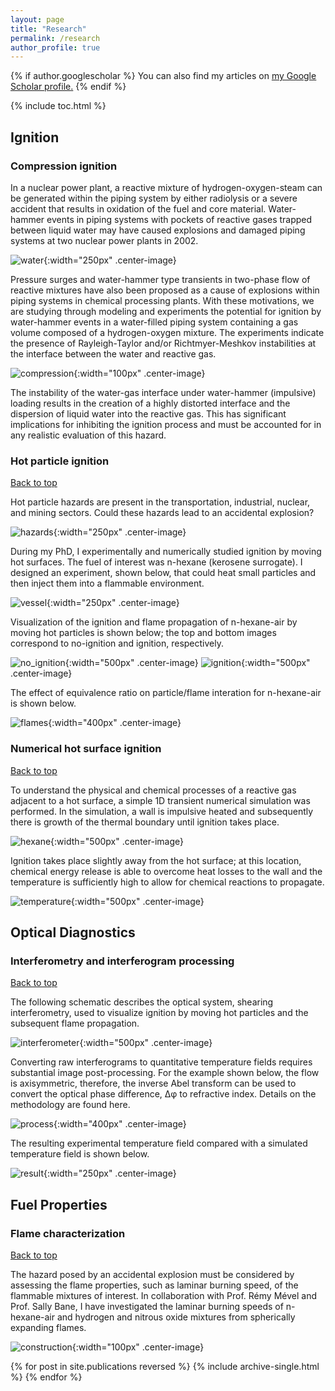 ```yaml
---
layout: page
title: "Research"
permalink: /research
author_profile: true
---
```

<a name="top"></a>

{% if author.googlescholar %}
  You can also find my articles on <u><a href="{{author.googlescholar}}">my Google Scholar profile</a>.</u>
{% endif %}

{% include toc.html %}

## Ignition

### Compression ignition

In a nuclear power plant, a reactive mixture of hydrogen-oxygen-steam can be generated within the piping system by either radiolysis or a severe accident that results in oxidation of the fuel and core material. Water-hammer events in piping systems with pockets of reactive gases trapped between liquid water may have caused explosions and damaged piping systems at two nuclear power plants in 2002.

![water](/assets/waterhammer.png){:width="250px" .center-image} 

Pressure surges and water-hammer type transients in two-phase flow of reactive mixtures have also been proposed as a cause of explosions within piping systems in chemical processing plants. With these motivations, we are studying through modeling and experiments the potential for ignition by water-hammer events in a water-filled piping system containing a gas volume composed of a hydrogen-oxygen mixture. The experiments indicate the presence of Rayleigh-Taylor and/or Richtmyer-Meshkov instabilities at the interface between the water and reactive gas.

![compression](/assets/compression.gif){:width="100px" .center-image} 

The instability of the water-gas interface under water-hammer (impulsive) loading results in the creation of a highly distorted interface and the dispersion of liquid water into the reactive gas. This has significant implications for inhibiting the ignition process and must be accounted for in any realistic evaluation of this hazard.

### Hot particle ignition
<a href="#top">Back to top</a>

Hot particle hazards are present in the transportation, industrial, nuclear, and mining sectors. Could these hazards lead to an accidental explosion?

![hazards](/assets/hazards.png){:width="250px" .center-image}

During my PhD, I experimentally and numerically studied ignition by moving hot surfaces. The fuel of interest was n-hexane (kerosene surrogate). I designed an experiment, shown below, that could heat small particles and then inject them into a flammable environment.

![vessel](/assets/experiment.png){:width="250px" .center-image}

Visualization of the ignition and flame propagation of n-hexane-air by moving hot particles is shown below; the top and bottom images correspond to no-ignition and ignition, respectively.

![no_ignition](/assets/Interferograms_shot17.png){:width="500px" .center-image} ![ignition](/assets/Interferograms_shot18.png){:width="500px" .center-image}

The effect of equivalence ratio on particle/flame interation for n-hexane-air is shown below.

![flames](/assets/flames.png){:width="400px" .center-image}

### Numerical hot surface ignition
<a href="#top">Back to top</a>

To understand the physical and chemical processes of a reactive gas adjacent to a hot surface, a simple 1D transient numerical simulation was performed. In the simulation, a wall is impulsive heated and subsequently there is growth of the thermal boundary until ignition takes place.

![hexane](/assets/hexane_air.png){:width="500px" .center-image}

Ignition takes place slightly away from the hot surface; at this location, chemical energy release is able to overcome heat losses to the wall and the temperature is sufficiently high to allow for chemical reactions to propagate.

![temperature](/assets/temperature_profiles.png){:width="500px" .center-image}

## Optical Diagnostics
### Interferometry and interferogram processing
<a href="#top">Back to top</a>

The following schematic describes the optical system, shearing interferometry, used to visualize ignition by moving hot particles and the subsequent flame propagation.

![interferometer](/assets/optical_setup.png){:width="500px" .center-image}

Converting raw interferograms to quantitative temperature fields requires substantial image post-processing. For the example shown below, the flow is axisymmetric, therefore, the inverse Abel transform can be used to convert the optical phase difference, Δφ to refractive index. Details on the methodology are found here.

![process](/assets/flowchart.png){:width="400px" .center-image}

The resulting experimental temperature field compared with a simulated temperature field is shown below.

![result](/assets/temperature.png){:width="250px" .center-image}

## Fuel Properties
### Flame characterization
<a href="#top">Back to top</a>

The hazard posed by an accidental explosion must be considered by assessing the flame properties, such as laminar burning speed, of the flammable mixtures of interest. In collaboration with Prof. Rémy Mével and Prof. Sally Bane, I have investigated the laminar burning speeds of n-hexane-air and hydrogen and nitrous oxide mixtures from spherically expanding flames.

![construction](/assets/construction.gif){:width="100px" .center-image}

{% for post in site.publications reversed %}
  {% include archive-single.html %}
{% endfor %}
